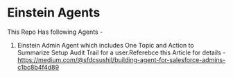 # Einstein Agents

This Repo Has following Agents - 

1. Einstein Admin Agent which includes One Topic and Action to Summarize Setup Audit Trail for a user.Referebce this Article for details -  https://medium.com/@sfdcsushil/building-agent-for-salesforce-admins-c1bc8b4f4d89